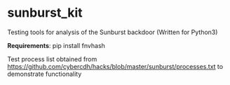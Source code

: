 # sunburst_kit
Testing tools for analysis of the Sunburst backdoor (Written for Python3)

**Requirements**: pip install fnvhash

Test process list obtained from https://github.com/cybercdh/hacks/blob/master/sunburst/processes.txt to demonstrate functionality

